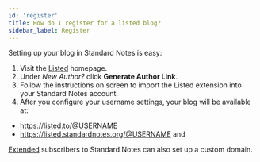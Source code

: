 ```yaml
---
id: 'register'
title: How do I register for a listed blog?
sidebar_label: Register
---
```


Setting up your blog in Standard Notes is easy:

1. Visit the [Listed](https://listed.to/) homepage.
2. Under _New Author?_ click **Generate Author Link**.
3. Follow the instructions on screen to import the Listed extension into your Standard Notes account.
4. After you configure your username settings, your blog will be available at:

- https://listed.to/@USERNAME
- https://listed.standardnotes.org/@USERNAME and

[Extended](https://standardnotes.org/extensions) subscribers to Standard Notes can also set up a custom domain.
